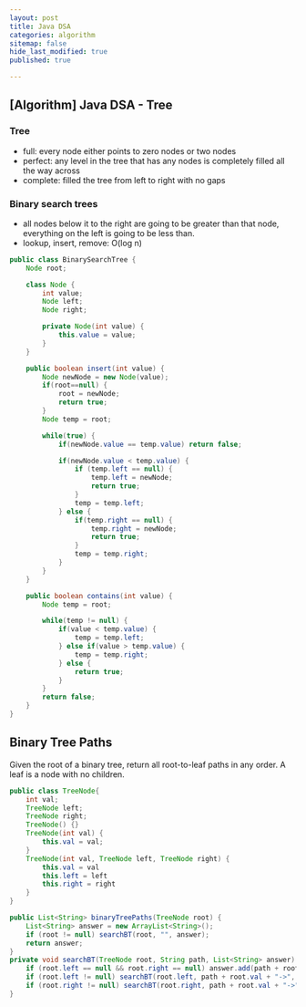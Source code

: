 ```yaml
---
layout: post
title: Java DSA
categories: algorithm
sitemap: false
hide_last_modified: true
published: true

---
```

## [Algorithm] Java DSA - Tree

### Tree
* full: every node either points to zero nodes or two nodes
* perfect: any level in the tree that has any nodes is completely filled all the way across
* complete: filled the tree from left to right with no gaps

### Binary search trees
* all nodes below it to the right are going to be greater than that node, everything on the left is going to be less than.
* lookup, insert, remove: O(log n)

~~~java
public class BinarySearchTree {
    Node root;

    class Node {
        int value;
        Node left;
        Node right;

        private Node(int value) {
            this.value = value;
        }
    }

    public boolean insert(int value) {
        Node newNode = new Node(value);
        if(root==null) {
            root = newNode;
            return true;
        }
        Node temp = root;

        while(true) {
            if(newNode.value == temp.value) return false;

            if(newNode.value < temp.value) {
                if (temp.left == null) {
                    temp.left = newNode;
                    return true;
                }
                temp = temp.left;
            } else {
                if(temp.right == null) {
                    temp.right = newNode;
                    return true;
                }
                temp = temp.right;
            }
        }
    }

    public boolean contains(int value) {
        Node temp = root;

        while(temp != null) {
            if(value < temp.value) {
                temp = temp.left;
            } else if(value > temp.value) {
                temp = temp.right;
            } else {
                return true;
            }
        }
        return false;
    }
}
~~~

## Binary Tree Paths

Given the root of a binary tree, return all root-to-leaf paths in any order.
A leaf is a node with no children.

~~~java
public class TreeNode{
    int val;
    TreeNode left;
    TreeNode right;
    TreeNode() {}
    TreeNode(int val) {
        this.val = val;
    }
    TreeNode(int val, TreeNode left, TreeNode right) {
        this.val = val
        this.left = left
        this.right = right
    }
} 

public List<String> binaryTreePaths(TreeNode root) {
    List<String> answer = new ArrayList<String>();
    if (root != null) searchBT(root, "", answer);
    return answer;
}
private void searchBT(TreeNode root, String path, List<String> answer) {
    if (root.left == null && root.right == null) answer.add(path + root.val);
    if (root.left != null) searchBT(root.left, path + root.val + "->", answer);
    if (root.right != null) searchBT(root.right, path + root.val + "->", answer);
}
~~~
